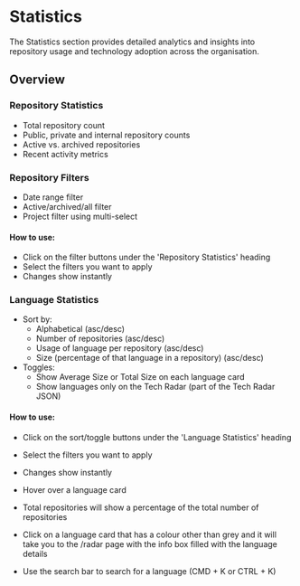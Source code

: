 # Statistics

The Statistics section provides detailed analytics and insights into repository usage and technology adoption across the organisation.

## Overview

### Repository Statistics

- Total repository count
- Public, private and internal repository counts
- Active vs. archived repositories
- Recent activity metrics

### Repository Filters

- Date range filter
- Active/archived/all filter
- Project filter using multi-select

#### How to use:

- Click on the filter buttons under the 'Repository Statistics' heading
- Select the filters you want to apply
- Changes show instantly

### Language Statistics

- Sort by:
  - Alphabetical (asc/desc)
  - Number of repositories (asc/desc)
  - Usage of language per repository (asc/desc)
  - Size (percentage of that language in a repository) (asc/desc)
- Toggles:
  - Show Average Size or Total Size on each language card
  - Show languages only on the Tech Radar (part of the Tech Radar JSON)

#### How to use:

- Click on the sort/toggle buttons under the 'Language Statistics' heading

- Select the filters you want to apply

- Changes show instantly

- Hover over a language card

- Total repositories will show a percentage of the total number of repositories

- Click on a language card that has a colour other than grey and it will take you to the /radar page with the info box filled with the language details

- Use the search bar to search for a language (CMD + K or CTRL + K)
